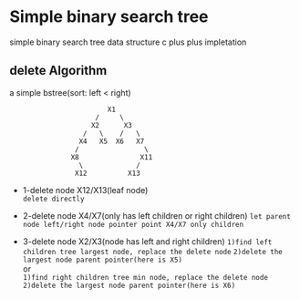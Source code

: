 # Simple binary search tree
simple binary search tree data structure c plus plus impletation

## delete Algorithm
a simple bstree(sort: left < right)  
```  
                        X1
                     /     \
                    X2      X3
                  /   \    /   \
                 X4   X5  X6   X7
                /                \
               X8               X11
                 \             /
                X12          X13
``` 
* 1-delete node X12/X13(leaf node)  
`delete directly`
     
* 2-delete node X4/X7(only has left children or right children)
`let parent node left/right node pointer point X4/X7 only children`

* 3-delete node X2/X3(node has left and right children)
`1)find left children tree largest node, replace the delete node`
`2)delete the largest node parent pointer(here is X5)`  
or  
`1)find right children tree min node, replace the delete node`
`2)delete the largest node parent pointer(here is X6)`  
```
